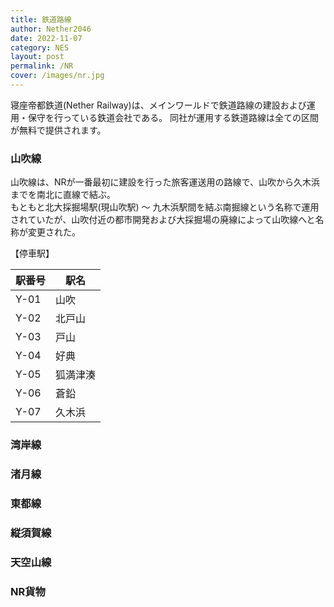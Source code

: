 ```yaml
---
title: 鉄道路線
author: Nether2046
date: 2022-11-07
category: NES
layout: post
permalink: /NR
cover: /images/nr.jpg
---
```




寝座帝都鉄道(Nether Railway)は、メインワールドで鉄道路線の建設および運用・保守を行っている鉄道会社である。
同社が運用する鉄道路線は全ての区間が無料で提供されます。


### 山吹線
山吹線は、NRが一番最初に建設を行った旅客運送用の路線で、山吹から久木浜までを南北に直線で結ぶ。<br>
もともと北大採掘場駅(現山吹駅) 〜 九木浜駅間を結ぶ南掘線という名称で運用されていたが、山吹付近の都市開発および大採掘場の廃線によって山吹線へと名称が変更された。


【停車駅】

|  駅番号  |  駅名  |
| ---- | ---- |
|  Y-01  |  山吹  |
|  Y-02  |  北戸山  |
|  Y-03  |  戸山  |
|  Y-04  |  好典  |
|  Y-05  |  狐満津湊  |
|  Y-06  |  蒼鉛  |
|  Y-07  |  久木浜 |


### 湾岸線


### 渚月線

### 東都線

### 縦須賀線

### 天空山線

### NR貨物
